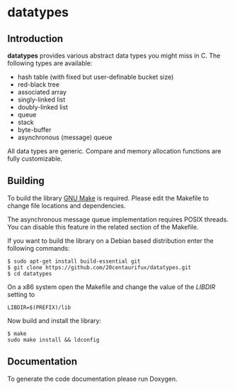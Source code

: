 # datatypes

## Introduction

**datatypes** provides various abstract data types you might miss in C.
The following types are available:

* hash table (with fixed but user-definable bucket size)
* red-black tree
* associated array
* singly-linked list
* doubly-linked list
* queue
* stack
* byte-buffer
* asynchronous (message) queue

All data types are generic. Compare and memory allocation functions are fully
customizable.

## Building

To build the library [GNU Make](https://www.gnu.org/software/make/) is required.
Please edit the Makefile to change file locations and dependencies.

The asynchronous message queue implementation requires POSIX threads. You can
disable this feature in the related section of the Makefile.

If you want to build the library on a Debian based distribution enter the following
commands:

    $ sudo apt-get install build-essential git
    $ git clone https://github.com/20centaurifux/datatypes.git
    $ cd datatypes

On a x86 system open the Makefile and change the value of the *LIBDIR* setting
to

    LIBDIR=$(PREFIX)/lib

Now build and install the library:

    $ make
    sudo make install && ldconfig

## Documentation

To generate the code documentation please run Doxygen.
